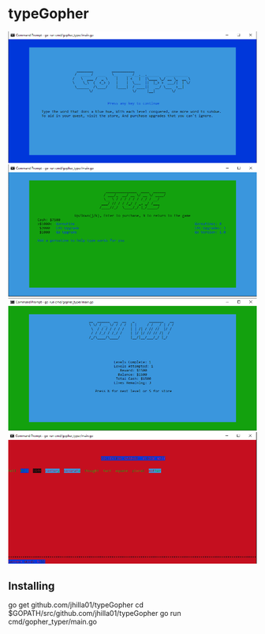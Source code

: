 ﻿# typeGopher
![startup](/images/GotyperStartupScreen.png?raw=true "Startup Screen")
![store](/images/storescreen.png?raw=true "Store Screen")
![youwin](/images/youwinscreen.png?raw=true "You Win Screen")
![garbagecollector](/images/garbagecollector.png?raw=true "Garbage Collector")


## Installing
go get github.com/jhilla01/typeGopher
cd $GOPATH/src/github.com/jhilla01/typeGopher
go run cmd/gopher_typer/main.go
